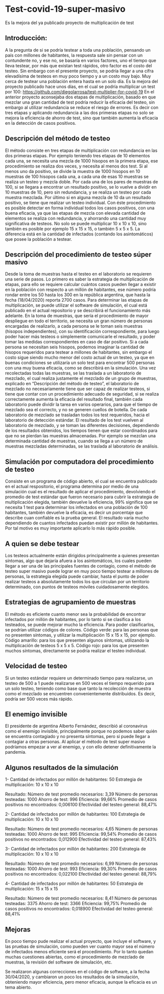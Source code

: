 # Test-covid-19-super-masivo
Es la mejora del ya publicado proyecto de multiplicación de test

## Introducción:
A la pregunta de si se podría testear a toda una población, pensando un país con millones de habitantes, la respuesta sale sin pensar con un contundente no, y ese no, se basaría en varios factores, uno el tiempo que lleva testear, por más que existan test rápidos, otro factor es el costo del testeo.
Sin embargo con el presente proyecto, se podría llegar a una cifra elevadísima de testeos en muy poco tiempo y a un costo muy bajo. Muy cerca de testear una población entera hasta en un solo día.
Es la mejora del proyecto publicado hace unos días, en el cual se podría multiplicar un test por 100:
https://github.com/diegolarrosa/test-multiplier-for-covid-19
En el anterior proyecto aconsejaba dos etapas de multiplicación, basado en que mezclar una gran cantidad de test podría reducir la eficacia del testeo, sin embargo al utilizar redundancia se reduce el riesgo de errores.
Es decir con tres etapas y aplicando redundancia a las dos primeras etapas no solo se mejora la eficiencia de ahorro de test, sino que también aumenta la eficacia en la detección de casos positivos.



## Descripción del método de testeo


El método consiste en tres etapas de multiplicación con redundancia en las dos primeras etapas.
Por ejemplo teniendo tres etapas de 10 elementos cada una, se necesita una mezcla de 1000 hisopos  en la primera etapa,  ese procedimiento se realiza dos veces, y necesita al menos dos test. Si al menos uno da positivo, se divide la muestra de 1000 hisopos en 10 muestras de 100 hisopos cada una, a cada una de esas 10 muestras se realiza un testeo y mezcla doble.  Por cada una de los pares de muestras de 100, si se llegara a encontrar un resultado positivo, se lo vuelve a dividir en 10 muestras de 10, pero sin redundancia, y se realiza un testeo por cada muestra mezclada. Por último si en alguna mezcla de 10 da un resultado positivo, se tiene que realizar un testeo individual.
Con éste procedimiento es posible detectar en forma individual todos los casos positivos, con una buena eficacia, ya que las etapas de mezcla con elevada cantidad de elementos se realiza con redundancia, y ahorrando una cantidad muy significativa de testeos.
No solo se puede multiplicar 10 x 10 x 10, sino también es posible por ejemplo 15 x 15 x 15, o también 5 x 5 x 5. La diferencia está en la cantidad de infectados (contando los asintomáticos) que posee la población a testear.



## Descripción del procedimiento de testeo súper masivo


Desde la toma de muestras hasta el testeo en el laboratorio se requieren una serie de pasos. Lo primero es saber la estrategia de multiplicación de etapas, para ello se requiere calcular cuántos casos pueden llegar a existir en la población con respecto a un millón de habitantes, ese número podría rondar entre los 50 hasta los 300 en la república argentina, que hasta la fecha (18/04/2020) reporta 2700 casos. Para determinar las etapas de multiplicación, se puede utilizar el software de simulación, el cual está publicado en el actual repositorio y se describirá el funcionamiento más adelante.
En la toma de muestras, que sería el procedimiento de mayor despliegue en todo el territorio, se necesita un gran número de personas encargadas de realizarlo,  a cada persona se le toman seis muestras (hisopos independientes), con su identificación correspondiente, para luego poder hacer más testeos o simplemente comunicarle el resultado, y poder tomar las medidas correspondientes en caso de dar positivo. Si a cada persona se necesitan seis hisopos, podemos imaginar la cantidad de hisopos requeridos para testear a millones de habitantes, sin embargo el costo sigue siendo mucho menor del costo actual de un testeo, ya que en buenas condiciones se utilizaría un solo test para encontrar 500 personas con una muy buena eficacia, como se describirá en la simulación.
Una vez recolectadas todas las muestras, se las traslada a un laboratorio de mezclado, el cual realiza justamente el mezclado de un grupo de muestras, explicado en “Descripción del método de testeo”, el laboratorio de mezclado no necesariamente tiene que ser capaz de realizar testeos,  si tiene que contar con un procedimiento adecuado de seguridad, si se realiza correctamente aumenta la eficacia del resultado final, también cada laboratorio puede dividir la tarea en varios operarios, para que el tiempo de mezclado sea el correcto, y no se generen cuellos de botella.
De cada laboratorio de mezclado se trasladan todos los test requeridos, hacia el laboratorio de detección estándar. El resultado de los test vuelven al laboratorio de mezclado, y se toman las diferentes decisiones, dependiendo de los resultados obtenidos, los tiempos tienen que estar coordinados para que no se pierdan las muestras almacenadas.
Por ejemplo se mezclan una determinada cantidad de muestras, cuando se llega a un número de muestras mezcladas determinadas, se las traslada al laboratorio de análisis.



## Simulación por computadora del procedimiento de testeo


Consiste en un programa de código abierto, el cual se encuentra publicado en el actual respositorio, el programa determina por medio de una simulación cual es el resultado de aplicar el procedimiento, devolviendo el promedio de test estándar que fueron necesario para cubrir la estrategia de multiplicación elegida, también devuelve la eficiencia, 99% significa que se necesita 1 test para determinar los infectados en una población de 100 habitantes, también devuelve la eficacia, es decir un porcentaje que describe cuan confiable es la prueba general.
El resultado varía mucho dependiendo de cuantos infectados puedan existir por millón de habitantes. Por tal motivo es muy importante aplicarlo lo más rápido posible.



## A quien se debe testear


Los testeos actualmente están dirigidos principalmente a quienes presentan síntomas, algo que dejaría afuera a los asintomáticos, los cuales pueden llegar a ser una de las principales fuentes de contagio, como el método de testeo super masivo puede lograr en muy poco tiempo testear a millones de personas, la estrategia elegida puede cambiar, hasta el punto de poder realizar testeos a absolutamente todos los que circulan por un territorio determinado, con puntos de testeos móviles cuidadosamente elegidos.



## Estrategias de agrupamiento de muestras

El método es eficiente cuanto menor sea la probabilidad de encontrar infectados por millón de habitantes, por lo tanto si se clasifica a los testeados, se puede mejorar mucho la eficiencia. Para poder clasificarlos, se podrían utilizar códigos de colores.
Código verde: para las personas que no presenten síntomas, y utilizar la multiplicación 15 x 15 x 15, por ejemplo.
Código amarillo: para los que presenten algunos síntomas, utilizando la multiplicación de testeos 5 x 5 x 5.
Código rojo: para los que presenten muchos síntomas, directamente se podría realizar el testeo individual.



## Velocidad de testeo


Si un testeo estándar  requiere un determinado tiempo para realizarse, un testeo de 500 a 1 puede realizarse en 500 veces el tiempo requerido para un solo testeo, teniendo como base que tanto la recolección de muestra como el mezclado se encuentren convenientemente distribuidos. Es decir, podría ser 500 veces más rápido.



## El enemigo invisible


El presidente de argentina Alberto Fernández, describió al coronavirus como el enemigo invisible, principalmente porque no podemos saber quién se encuentra contagiado y no presenta síntomas, pero si puede llegar a contagiar a otras personas. Al aplicar el método de test super masivo podríamos empezar a ver al enemigo, y con ello detener definitivamente la pandemia.



## Algunos resultados de la simulación


1-
Cantidad de infectados por millón de habitantes: 50
Estrategia de multiplicación: 10 x 10 x 10

Resultado:
Número de test promedio necesarios: 3,39
Número de personas testeadas: 1000
Ahorro de test: 996
Eficiencia:  99,66%
Promedio de casos positivos no encontrados:  0,006100
Efectividad del testeo general:  88,47%

2-
Cantidad de infectados por millón de habitantes: 100
Estrategia de multiplicación: 10 x 10 x 10

Resultado:
Número de test promedio necesarios: 4,65
Número de personas testeadas: 1000
Ahorro de test: 995
Eficiencia:  99,54%
Promedio de casos positivos no encontrados:  0,012900
Efectividad del testeo general:  87,43%

3- 
Cantidad de infectados por millón de habitantes: 200
Estrategia de multiplicación: 10 x 10 x 10

Resultado:
Número de test promedio necesarios: 6,99
Número de personas testeadas: 1000
Ahorro de test: 993
Eficiencia:  99,30%
Promedio de casos positivos no encontrados:  0,022100
Efectividad del testeo general:  88,79%

4- 
Cantidad de infectados por millón de habitantes: 50
Estrategia de multiplicación: 15 x 15 x 15

Resultado:
Número de test promedio necesarios: 8,41
Número de personas testeadas: 3375
Ahorro de test: 3366
Eficiencia:  99,75%
Promedio de casos positivos no encontrados:  0,018900
Efectividad del testeo general:  88,41%



## Mejoras


En poco tiempo pude realizar el actual proyecto, que incluye el software, y las pruebas de simulación, como pueden ver cuanto mayor sea el número de infectados menos eficiente será el procedimiento. Por lo tanto quedan muchas cuestiones abiertas, como el procedimiento de mezclado de muestras, la revisión del software de simulación, etc.

Se realizaron algunas correcciones en el código de software, a la fecha 30/04/2020, y cambiaron un poco los resultados de la simulación, obteniendo mayor eficiencia, pero menor eficacia, aunque la eficacia es un tema abierto.

